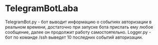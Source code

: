 # TelegramBotLaba
TelegramBot.py - бот выводит информацию о событиях авторизации в реальном времени, достаточно при запуске бота прислать ему любое сообщение, далее он продолжит работу самостоятельно.
Logger.py - бот по команде /ssh выведет 10 последних событий авторизации.
